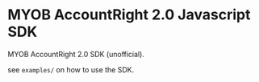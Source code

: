 # MYOB AccountRight 2.0 Javascript SDK

MYOB AccountRight 2.0 SDK (unofficial).

see `examples/` on how to use the SDK.
